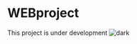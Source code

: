 # WEBproject
This project is under development
![dark](https://github.com/Harish-2608/WEBproject/assets/126228661/ab633352-a91a-4ff9-a7c0-a054e51550fe)
